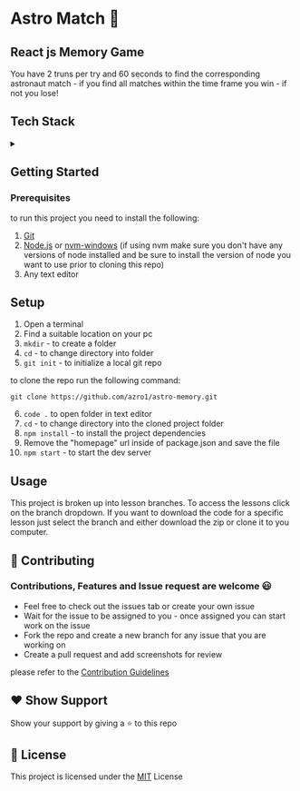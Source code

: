 # Astro Match 👾

## React js Memory Game

You have 2 truns per try and 60 seconds to find the corresponding astronaut match - if you find all matches within the time frame you win - if not you lose!

## Tech Stack
<details>
<summary></summary>
<br>
  
* Html
* Css
* Javascript
* React

</details>

## Getting Started

### Prerequisites

to run this project you need to install the following:

1. [Git](https://git-scm.com/)
2. [Node.js](https://nodejs.org/en) or [nvm-windows](https://github.com/coreybutler/nvm-windows) (if using nvm make sure you don't have any versions of node installed and be sure to install the version of node you want to use prior to cloning this repo)
3. Any text editor 

## Setup

1. Open a terminal
2. Find a suitable location on your pc
3. <code>mkdir</code> - to create a folder
4. <code>cd</code> - to change directory into folder
5. <code>git init</code> - to initialize a local git repo

to clone the repo run the following command:
```
git clone https://github.com/azro1/astro-memory.git
```
6. <code>code .</code> to open folder in text editor
7. <code>cd</code> - to change directory into the cloned project folder
8. <code>npm install</code> - to install the project dependencies
9. Remove the "homepage" url inside of package.json and save the file
10. <code>npm start</code> - to start the dev server


## Usage

This project is broken up into lesson branches. To access the lessons click on the branch dropdown. If you want to download the code for a specific lesson just select the branch and either download the zip or clone it to you computer.

## 🔨 Contributing

### Contributions, Features and Issue request are welcome 😃

* Feel free to check out the issues tab or create your own issue
* Wait for the issue to be assigned to you - once assigned you can start work on the issue
* Fork the repo and create a new branch for any issue that you are working on
* Create a pull request and add screenshots for review

please refer to the [Contribution Guidelines](CONTRIBUTING.md)
  

## ❤️ Show Support

Show your support by giving a ⭐ to this repo

## 📄	License
This project is licensed under the [MIT](LICENSE) License
